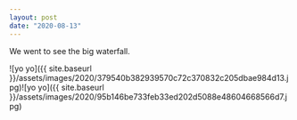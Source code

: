 ```yaml
---
layout: post
date: "2020-08-13"
---
```


We went to see the big waterfall.

![yo yo]({{ site.baseurl }}/assets/images/2020/379540b382939570c72c370832c205dbae984d13.jpg)![yo yo]({{ site.baseurl }}/assets/images/2020/95b146be733feb33ed202d5088e48604668566d7.jpg)
